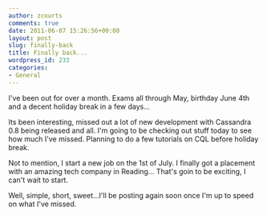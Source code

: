 ```yaml
---
author: zcourts
comments: true
date: 2011-06-07 15:26:56+00:00
layout: post
slug: finally-back
title: Finally back...
wordpress_id: 233
categories:
- General
---
```


I've been out for over a month. Exams all through May, birthday June 4th and a decent holiday break in a few days...

Its been interesting, missed out a lot of new development with Cassandra 0.8 being released and all.
I'm going to be checking out stuff today to see how much I've missed. Planning to do a few tutorials on CQL before holiday break.

Not to mention, I start a new job on the 1st of July. I finally got a placement with an amazing tech company in Reading...
That's goin to be exciting, I can't wait to start.

Well, simple, short, sweet...I'll be posting again soon once I'm up to speed on what I've missed.
